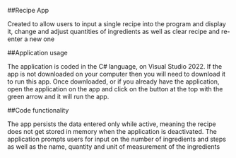 ##Recipe App

Created to allow users to input a single recipe into the program and display it, change and adjust quantities of ingredients as well as clear recipe and re-enter a new one

##Application usage

The application is coded in the C# language, on Visual Studio 2022.
If the app is not downloaded on your computer then you will need to download it to run this app. 
Once downloaded, or if you already have the application, open the application on the app and click on the button at the top with the green arrow and it will run the app.

##Code functionality

The app persists the data entered only while active, meaning the recipe does not get stored in memory when the application is deactivated.
The application prompts users for input on the number of ingredients and steps as well as the name, quantity and unit of measurement of the ingredients
